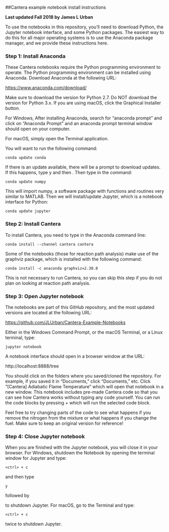 ##Cantera example notebook install instructions

**Last updated Fall 2018 by James L Urban**

To use the notebooks in this repository, you’ll need to download 
Python, the Jupyter notebook interface, and some Python packages. 
The easiest way to do this for all major operating systems is to 
use the Anaconda package manager, and we provide these 
instructions here. 


### Step 1: Install Anaconda

These Cantera notebooks require the Python programming environment 
to operate. The Python programming environment can be installed 
using Anaconda. Download Anaconda at the following URL: 

https://www.anaconda.com/download/ 

Make sure to download the version for Python 2.7. Do NOT download 
the version for Python 3.x. If you are using macOS, click the 
Graphical Installer button.

For Windows, After installing Anaconda, search for “anaconda 
prompt” and click on “Anaconda Prompt” and an anaconda prompt 
terminal window should open on your computer. 

For macOS, simply open the Terminal application. 

You will want to run the following command:

`conda update conda`

If there is an update available, there will be a prompt to
download updates. If this happens, type y  and then <enter>. Then 
type in the command:

`conda update numpy`

This will import numpy, a software package with functions and
routines very similar to MATLAB. Then we will install/update 
Jupyter, which is a notebook interface for Python:

`conda update jupyter`

### Step 2: Install Cantera

To install Cantera, you need to type in the Anaconda command line:

`conda install --channel cantera cantera`

Some of the notebooks (those for reaction path analysis) make use 
of the graphviz package, which is installed with the following 
command:

`conda install -c anaconda graphviz=2.38.0`

This is not necessary to run Cantera, so you can skip this step if 
you do not plan on looking at reaction path analysis. 

### Step 3: Open Jupyter notebook

The notebooks are part of this GitHub repository, and the most 
updated versions are located at the following URL:

https://github.com/JLUrban/Cantera-Example-Notebooks 

Either in the Windows Command Prompt, or the macOS Terminal, or a 
Linux terminal, type:

`jupyter notebook`

A notebook interface should open in a browser window at the URL:

http://localhost:8888/tree

You should click on the folders where you saved/cloned the 
repository. For example, if you saved it in “Documents,” click 
“Documents,” etc. Click “[Cantera] Adiabatic Flame Temperature” 
which will open that notebook in a new window.  This notebook 
includes pre-made Cantera code so that you can see how Cantera 
works without typing any code yourself. You can run the code 
blocks by pressing <shift> + <enter> which will run the selected 
code block. 

Feel free to try changing parts of the code to see what happens if 
you remove the nitrogen from the mixture or what happens if you 
change the fuel. Make sure to keep an original version for 
reference!

### Step 4: Close Jupyter notebook

When you are finished with the Jupyter notebook, you will close it 
in your browser. For Windows, shutdown the Notebook by opening the 
terminal window for Jupyter and type: 

`<ctrl> + c` 

and then type 

`y` 

followed by 

<enter> 

to  shutdown Jupyter. For macOS, go to the Terminal and type:

`<ctrl> + c `

twice to shutdown Jupyter. 

